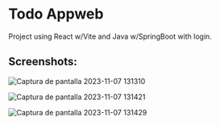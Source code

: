 # Todo Appweb

Project using React w/Vite and Java w/SpringBoot with login.

## Screenshots:


![Captura de pantalla 2023-11-07 131310](https://github.com/DelioCoder/React-Java-SpringBoot-todoApp/assets/64493192/261126da-e4e3-43f5-8f2a-edc8f5e373b1)

![Captura de pantalla 2023-11-07 131421](https://github.com/DelioCoder/React-Java-SpringBoot-todoApp/assets/64493192/dcd75a78-8be3-4cee-9988-509b2cf29ebb)

![Captura de pantalla 2023-11-07 131429](https://github.com/DelioCoder/React-Java-SpringBoot-todoApp/assets/64493192/389086a5-9b52-42a7-ac0f-9e5cac8c4e7c)
